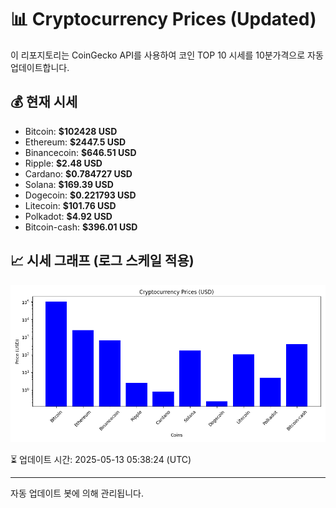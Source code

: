 
# 📊 Cryptocurrency Prices (Updated)

이 리포지토리는 CoinGecko API를 사용하여 코인 TOP 10 시세를 10분가격으로 자동 업데이트합니다.

## 💰 현재 시세
- Bitcoin: **$102428 USD**
- Ethereum: **$2447.5 USD**
- Binancecoin: **$646.51 USD**
- Ripple: **$2.48 USD**
- Cardano: **$0.784727 USD**
- Solana: **$169.39 USD**
- Dogecoin: **$0.221793 USD**
- Litecoin: **$101.76 USD**
- Polkadot: **$4.92 USD**
- Bitcoin-cash: **$396.01 USD**

## 📈 시세 그래프 (로그 스케일 적용)
![Crypto Prices](crypto_prices.png)

⏳ 업데이트 시간: 2025-05-13 05:38:24 (UTC)

---
자동 업데이트 봇에 의해 관리됩니다.
